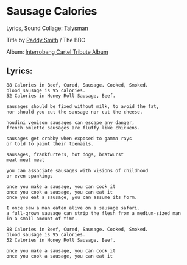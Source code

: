 # Sausage Calories

Lyrics, Sound Collage: [Talysman](/talysman)

Title by [Paddy Smith](/paddy-smith) / The BBC

Album: [Interrobang Cartel Tribute Album](/interrobang-cartel-tribute-album)

## Lyrics:

    88 Calories in Beef, Cured, Sausage. Cooked, Smoked. 
    blood sausage is 95 calories. 
    52 Calories in Honey Roll Sausage, Beef. 

    sausages should be fixed without milk, to avoid the fat, 
    nor should you cut the sausage nor cut the cheese. 

    houdini venison sausages can escape any danger, 
    french omlette sausages are fluffy like chickens. 

    sausages get crabby when exposed to gamma rays 
    or told to paint their toenails. 

    sausages, frankfurters, hot dogs, bratwurst 
    meat meat meat 

    you can associate sausages with visions of childhood 
    or even spankings 

    once you make a sausage, you can cook it 
    once you cook a sausage, you can eat it 
    once you eat a sausage, you can assume its form. 

    I once saw a man eaten alive on a sausage safari. 
    a full-grown sausage can strip the flesh from a medium-sized man 
    in a small amount of time. 

    88 Calories in Beef, Cured, Sausage. Cooked, Smoked. 
    blood sausage is 95 calories. 
    52 Calories in Honey Roll Sausage, Beef. 

    once you make a sausage, you can cook it 
    once you cook a sausage, you can eat it 